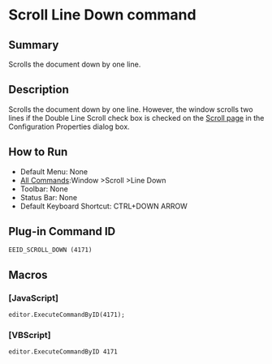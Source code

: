 # Scroll Line Down command

## Summary

Scrolls the document down by one line.

## Description

Scrolls the document down by one line. However, the window scrolls two lines if the
Double Line Scroll check box is checked on the
[Scroll page](../../dlg/properties/scroll/index) in the Configuration Properties dialog box.

## How to Run

- Default Menu: None
- [All Commands](../tools/all_commands):Window \>Scroll \>Line Down
- Toolbar: None
- Status Bar: None
- Default Keyboard Shortcut: CTRL+DOWN ARROW

## Plug-in Command ID

```
EEID_SCROLL_DOWN (4171)```

## Macros

### \[JavaScript\]

```
editor.ExecuteCommandByID(4171);
```

### \[VBScript\]

```
editor.ExecuteCommandByID 4171
```
